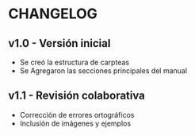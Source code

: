 # CHANGELOG

## v1.0 - Versión inicial

- Se creó la estructura de carpteas
- Se Agregaron las secciones principales del manual

## v1.1 - Revisión colaborativa

- Corrección de errores ortográficos
- Inclusión de imágenes y ejemplos